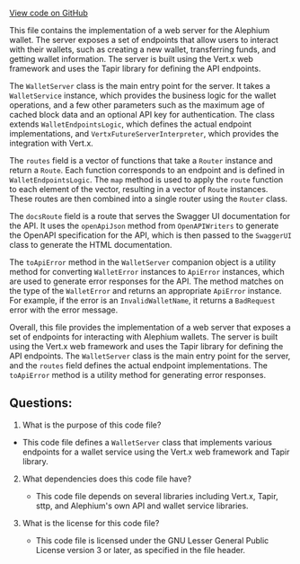 [View code on GitHub](https://github.com/alephium/alephium/blob/master/wallet/src/main/scala/org/alephium/wallet/web/WalletServer.scala)

This file contains the implementation of a web server for the Alephium wallet. The server exposes a set of endpoints that allow users to interact with their wallets, such as creating a new wallet, transferring funds, and getting wallet information. The server is built using the Vert.x web framework and uses the Tapir library for defining the API endpoints.

The `WalletServer` class is the main entry point for the server. It takes a `WalletService` instance, which provides the business logic for the wallet operations, and a few other parameters such as the maximum age of cached block data and an optional API key for authentication. The class extends `WalletEndpointsLogic`, which defines the actual endpoint implementations, and `VertxFutureServerInterpreter`, which provides the integration with Vert.x.

The `routes` field is a vector of functions that take a `Router` instance and return a `Route`. Each function corresponds to an endpoint and is defined in `WalletEndpointsLogic`. The `map` method is used to apply the `route` function to each element of the vector, resulting in a vector of `Route` instances. These routes are then combined into a single router using the `Router` class.

The `docsRoute` field is a route that serves the Swagger UI documentation for the API. It uses the `openApiJson` method from `OpenAPIWriters` to generate the OpenAPI specification for the API, which is then passed to the `SwaggerUI` class to generate the HTML documentation.

The `toApiError` method in the `WalletServer` companion object is a utility method for converting `WalletError` instances to `ApiError` instances, which are used to generate error responses for the API. The method matches on the type of the `WalletError` and returns an appropriate `ApiError` instance. For example, if the error is an `InvalidWalletName`, it returns a `BadRequest` error with the error message.

Overall, this file provides the implementation of a web server that exposes a set of endpoints for interacting with Alephium wallets. The server is built using the Vert.x web framework and uses the Tapir library for defining the API endpoints. The `WalletServer` class is the main entry point for the server, and the `routes` field defines the actual endpoint implementations. The `toApiError` method is a utility method for generating error responses.
## Questions: 
 1. What is the purpose of this code file?
   - This code file defines a `WalletServer` class that implements various endpoints for a wallet service using the Vert.x web framework and Tapir library.

2. What dependencies does this code file have?
   - This code file depends on several libraries including Vert.x, Tapir, sttp, and Alephium's own API and wallet service libraries.

3. What is the license for this code file?
   - This code file is licensed under the GNU Lesser General Public License version 3 or later, as specified in the file header.